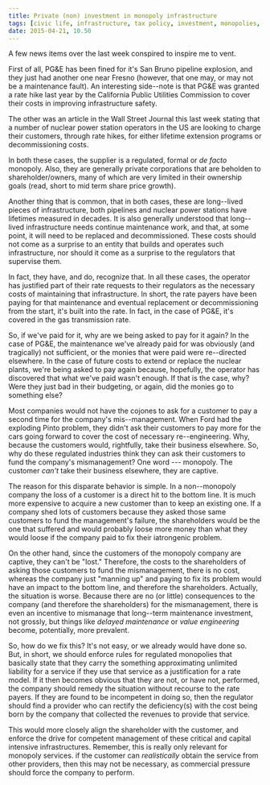 ```yaml
---
title: Private (non) investment in monopoly infrastructure
tags: [civic life, infrastructure, tax policy, investment, monopolies, nuclear energy, PG&E]
date: 2015-04-21, 10.50
---
```

A few news items over the last week conspired to inspire me to vent.

First of all, PG&E has been fined for it's San Bruno pipeline
explosion, and they just had another one near Fresno (however, that
one may, or may not be a maintenance fault).  An interesting
side--note is that PG&E was granted a rate hike last year by the
California Public Utilities Commission to cover their costs in
improving infrastructure safety.

The other was an article in the
Wall Street Journal this last week stating that a number of nuclear
power station operators in the US are looking to charge their
customers, through rate hikes, for either lifetime extension programs
or decommissioning costs.

In both these cases, the supplier is a regulated, formal or *de facto*
monopoly.  Also, they are generally private corporations that are
beholden to shareholder/owners, many of which are very limited in
their ownership goals (read, short to mid term share price growth).

Another thing that is common, that in both cases, these are
long--lived pieces of infrastructure, both pipelines and nuclear power
stations have lifetimes measured in decades.  It is also generally
understood that long--lived infrastructure needs continue maintenance
work, and that, at some point, it will need to be replaced and
decommissioned.  These costs should not come as a surprise to an
entity that builds and operates such infrastructure, nor should it
come as a surprise to the regulators that supervise them.

In fact, they have, and do, recognize that.  In all these cases, the
operator has justified part of their rate requests to their regulators
as the necessary costs of maintaining that infrastructure.  In short,
the rate payers have been paying for that maintenance and eventual
replacement or decommissioning from the start, it's built into the
rate.  In fact, in the case of PG&E, it's covered in the gas
transmission rate.

So, if we've paid for it, why are we being asked to pay for it again?
In the case of PG&E, the maintenance we've already paid for was
obviously (and tragically) not sufficient, or the monies that were
paid were re--directed elsewhere.  In the case of future costs to
extend or replace the nuclear plants, we're being asked to pay again
because, hopefully, the operator has discovered that what we've paid
wasn't enough.  If that is the case, why?  Were they just bad in their
budgeting, or again, did the monies go to something else?

Most companies would not have the cojones to ask for a customer to pay
a second time for the company's mis--management.  When Ford had the
exploding Pinto problem, they didn't ask their customers to pay more
for the cars going forward to cover the cost of necessary
re--engineering.  Why, because the customers would, rightfully, take
their business elsewhere.  So, why do these regulated industries think
they can ask their customers to fund the company's mismanagement?  One
word --- monopoly.  The customer *can't* take their business elsewhere,
they are captive.

The reason for this disparate behavior is simple.  In a non--monopoly
company the loss of a customer is a direct hit to the bottom line.  It
is much more expensive to acquire a new customer than to keep an
existing one.  If a company shed lots of customers because they asked
those same customers to fund the management's failure, the
shareholders would be the one that suffered and would probably loose
more money than what they would loose if the company paid to fix their
iatrongenic problem.

On the other hand, since the customers of the monopoly company are
captive, they can't be "lost."  Therefore, the costs to the
shareholders of asking those customers to fund the mismanagement,
there is no cost, whereas the company just "manning up" and paying to
fix its problem would have an impact to the bottom line, and therefore
the shareholders.  Actually, the situation is worse.  Because there
are no (or little) consequences to the company (and therefore the
shareholders) for the mismanagement, there is even an incentive to
mismanage that long--term maintenance investment, not grossly, but
things like *delayed maintenance* or *value engineering* become,
potentially, more prevalent.

So, how do we fix this?  It's not easy, or we already would have done
so.  But, in short, we should enforce rules for regulated monopolies
that basically state that they carry the something approximating
unlimited liability for a
service if they use that service as a justification for a rate model.
If it then becomes obvious that they are not, or have not, performed,
the company should remedy the situation without recourse to the rate
payers.  If they are found to be incompetent in doing so, then the
regulator should find a provider who can rectify the deficiency(s)
with the cost being born by the company that collected the revenues to
provide that service.

This would more closely align the shareholder with the customer, and
enforce the drive for competent management of these critical and
capital intensive infrastructures.  Remember, this is really only
relevant for monopoly services.  if the customer can *realistically*
obtain the service from other providers, then this may not be
necessary, as commercial pressure should force the company to perform.

